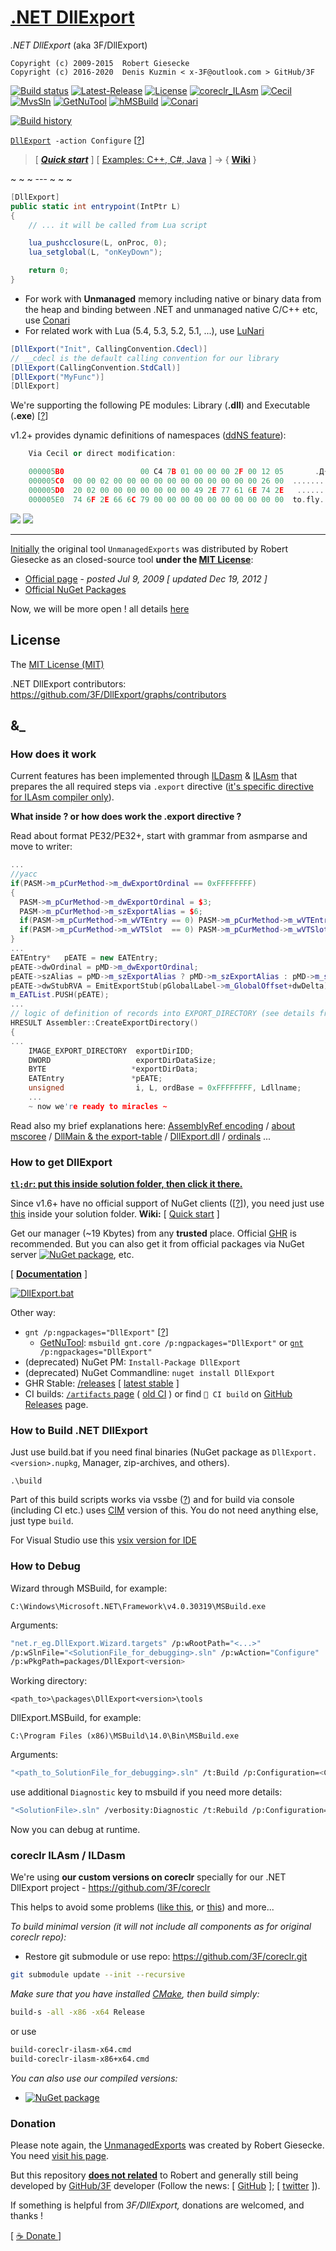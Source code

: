 # [.NET DllExport](https://github.com/3F/DllExport)

*.NET DllExport* (aka 3F/DllExport)

```
Copyright (c) 2009-2015  Robert Giesecke
Copyright (c) 2016-2020  Denis Kuzmin < x-3F@outlook.com > GitHub/3F
```

[![Build status](https://ci.appveyor.com/api/projects/status/hh2oxibqoi6wrdnc/branch/master?svg=true)](https://ci.appveyor.com/project/3Fs/dllexport-ix27o/branch/master)
[![Latest-Release](https://img.shields.io/github/release/3F/DllExport.svg)](https://github.com/3F/DllExport/releases/latest)
[![License](https://img.shields.io/badge/License-MIT-74A5C2.svg)](https://github.com/3F/DllExport/blob/master/LICENSE)
[![coreclr_ILAsm](https://img.shields.io/badge/coreclr.ILAsm-4.700.2-C8597A.svg)](https://www.nuget.org/packages/ILAsm/)
[![Cecil](https://img.shields.io/badge/Cecil-0.11.1-1182C3.svg)](https://github.com/jbevain/cecil)
[![MvsSln](https://img.shields.io/badge/MvsSln-v2.5.1-865FC5.svg)](https://github.com/3F/MvsSln)
[![GetNuTool](https://img.shields.io/badge/GetNuTool-v1.8-93C10B.svg)](https://github.com/3F/GetNuTool)
[![hMSBuild](https://img.shields.io/badge/hMSBuild-v2.3.0-7F7F7F.svg)](https://github.com/3F/hMSBuild)
[![Conari](https://img.shields.io/badge/Conari-v1.4.0-8AA875.svg)](https://github.com/3F/Conari)

[![Build history](https://buildstats.info/appveyor/chart/3Fs/dllexport-ix27o?buildCount=20&includeBuildsFromPullRequest=true&showStats=true)](https://ci.appveyor.com/project/3Fs/dllexport-ix27o/history)

[`DllExport`](https://3f.github.io/DllExport/releases/latest/manager/)` -action Configure` [[?](#how-to-get-dllexport)]

> [ ***[Quick start](https://github.com/3F/DllExport/wiki/Quick-start)*** ] [ [Examples: C++, C#, Java](https://github.com/3F/DllExport/wiki/Examples) ] 
> -> { **[Wiki](https://github.com/3F/DllExport/wiki)** }

~ ~ ~ --- ~ ~ ~

```csharp
[DllExport]
public static int entrypoint(IntPtr L)
{
    // ... it will be called from Lua script

    lua_pushcclosure(L, onProc, 0);
    lua_setglobal(L, "onKeyDown");

    return 0;
}
```

* For work with **Unmanaged** memory including native or binary data from the heap and binding between .NET and unmanaged native C/C++ etc, use [Conari](https://github.com/3F/Conari)
* For related work with Lua (5.4, 5.3, 5.2, 5.1, ...), use [LuNari](https://github.com/3F/LuNari)

```csharp
[DllExport("Init", CallingConvention.Cdecl)]
// __cdecl is the default calling convention for our library
[DllExport(CallingConvention.StdCall)]
[DllExport("MyFunc")]
[DllExport]
```

We're supporting the following PE modules: Library (**.dll**) and Executable (**.exe**) [[?](https://github.com/3F/DllExport/issues/18)]


v1.2+ provides dynamic definitions of namespaces ([ddNS feature](https://github.com/3F/DllExport/wiki/Quick-start#namespaces)):

```cpp
    Via Cecil or direct modification:

    000005B0                 00 C4 7B 01 00 00 00 2F 00 12 05       .Д{..../...
    000005C0  00 00 02 00 00 00 00 00 00 00 00 00 00 00 26 00  ..............&.
    000005D0  20 02 00 00 00 00 00 00 00 49 2E 77 61 6E 74 2E   ........I.want.   <<<-
    000005E0  74 6F 2E 66 6C 79 00 00 00 00 00 00 00 00 00 00  to.fly..........  <<<-
```

[![](./Resources/img/DllExport.png)](https://3f.github.io/DllExport/releases/latest/manager/)
[![](https://raw.githubusercontent.com/3F/Conari/master/Conari/Resources/screencast_Complex_types.jpg)](https://www.youtube.com/watch?v=QXMj9-8XJnY)


----


[Initially](https://github.com/3F/DllExport/issues/3) the original tool `UnmanagedExports` was distributed by Robert Giesecke as an closed-source tool **under the [MIT License](https://opensource.org/licenses/mit-license.php)**:

* [Official page](https://sites.google.com/site/robertgiesecke/Home/uploads/unmanagedexports) - *posted Jul 9, 2009 [ updated Dec 19, 2012 ]*
* [Official NuGet Packages](https://www.nuget.org/packages/UnmanagedExports)

Now, we will be more open ! all details [here](https://github.com/3F/DllExport/issues/3)

## License

The [MIT License (MIT)](https://github.com/3F/DllExport/blob/master/LICENSE)

.NET DllExport contributors: https://github.com/3F/DllExport/graphs/contributors

## &_

### How does it work

Current features has been implemented through [ILDasm](https://github.com/3F/coreclr/tree/master/src/ildasm) & [ILAsm](https://github.com/3F/coreclr/tree/master/src/ilasm) that prepares the all required steps via `.export` directive ([it's specific directive for ILAsm compiler only](https://github.com/3F/DllExport/issues/45#issuecomment-317802099)).

**What inside ? or how does work the .export directive ?**

Read about format PE32/PE32+, start with grammar from asmparse and move to writer:

```cpp
...
//yacc
if(PASM->m_pCurMethod->m_dwExportOrdinal == 0xFFFFFFFF)
{
  PASM->m_pCurMethod->m_dwExportOrdinal = $3;
  PASM->m_pCurMethod->m_szExportAlias = $6;
  if(PASM->m_pCurMethod->m_wVTEntry == 0) PASM->m_pCurMethod->m_wVTEntry = 1;
  if(PASM->m_pCurMethod->m_wVTSlot  == 0) PASM->m_pCurMethod->m_wVTSlot = $3 + 0x8000;
}
...
EATEntry*   pEATE = new EATEntry;
pEATE->dwOrdinal = pMD->m_dwExportOrdinal;
pEATE->szAlias = pMD->m_szExportAlias ? pMD->m_szExportAlias : pMD->m_szName;
pEATE->dwStubRVA = EmitExportStub(pGlobalLabel->m_GlobalOffset+dwDelta);
m_EATList.PUSH(pEATE);
...
// logic of definition of records into EXPORT_DIRECTORY (see details from PE format)
HRESULT Assembler::CreateExportDirectory()  
{
...
    IMAGE_EXPORT_DIRECTORY  exportDirIDD;
    DWORD                   exportDirDataSize;
    BYTE                   *exportDirData;
    EATEntry               *pEATE;
    unsigned                i, L, ordBase = 0xFFFFFFFF, Ldllname;
    ...
    ~ now we're ready to miracles ~
```

Read also my brief explanations here: [AssemblyRef encoding](https://github.com/3F/DllExport/issues/125#issuecomment-561245575) / [about mscoree](https://github.com/3F/DllExport/issues/45#issuecomment-317802099) / [DllMain & the export-table](https://github.com/3F/DllExport/issues/5#issuecomment-240697109) / [DllExport.dll](https://github.com/3F/DllExport/issues/28#issuecomment-281957212) / [ordinals](https://github.com/3F/DllExport/issues/8#issuecomment-245228065) ...

### How to get DllExport

[**`tl;dr`: put this inside solution folder, then click it there.**](https://3f.github.io/DllExport/releases/latest/manager/)

Since v1.6+ have no official support of NuGet clients ([[?](https://github.com/3F/DllExport/wiki/DllExport-Manager-Q-A)]), you need just use [this](https://3f.github.io/DllExport/releases/latest/manager/) inside your solution folder. **Wiki:** [ [Quick start](https://github.com/3F/DllExport/wiki/Quick-start) ]

Get our manager (~19 Kbytes) from any **trusted** place. Official [GHR](https://github.com/3F/DllExport/releases/latest) is recommended. But you can also get it from official packages via NuGet server [![NuGet package](https://img.shields.io/nuget/v/DllExport.svg)](https://www.nuget.org/packages/DllExport/), etc.

[ **[Documentation](https://github.com/3F/DllExport/wiki/DllExport-Manager)** ]

[![DllExport.bat](./Resources/img/DllExport_manager.png)](https://github.com/3F/DllExport/wiki/DllExport-Manager#console)

Other way:

* `gnt /p:ngpackages="DllExport"` [[?](https://github.com/3F/GetNuTool)]
    * [GetNuTool](https://github.com/3F/GetNuTool): `msbuild gnt.core /p:ngpackages="DllExport"` or [`gnt`](https://3F.github.io/GetNuTool/releases/latest/gnt/)` /p:ngpackages="DllExport"`
* (deprecated) NuGet PM: `Install-Package DllExport`
* (deprecated) NuGet Commandline: `nuget install DllExport`
* GHR Stable: [/releases](https://github.com/3F/DllExport/releases) [ [latest stable](https://github.com/3F/DllExport/releases/latest) ]
* CI builds: [`/artifacts` page](https://ci.appveyor.com/project/3Fs/dllexport-ix27o/history) ( [old CI](https://ci.appveyor.com/project/3Fs/dllexport/history) ) or find `🎲 CI build` on [GitHub Releases](https://github.com/3F/Dllexport/releases) page.

### How to Build .NET DllExport

Just use build.bat if you need final binaries (NuGet package as `DllExport.<version>.nupkg`, Manager, zip-archives, and others).

```batch
.\build
```

Part of this build scripts works via vssbe ([?](https://github.com/3F/DllExport/issues/31#issuecomment-294231378)) and for build via console (including CI etc.) uses [CIM](https://www.nuget.org/packages/vsSolutionBuildEvent/) version of this. You do not need anything else, just type `build`.

For Visual Studio use this [vsix version for IDE](https://visualstudiogallery.msdn.microsoft.com/0d1dbfd7-ed8a-40af-ae39-281bfeca2334/)

### How to Debug

Wizard through MSBuild, for example:

```
C:\Windows\Microsoft.NET\Framework\v4.0.30319\MSBuild.exe
```

Arguments:

```bash
"net.r_eg.DllExport.Wizard.targets" /p:wRootPath="<...>" 
/p:wSlnFile="<SolutionFile_for_debugging>.sln" /p:wAction="Configure" 
/p:wPkgPath=packages/DllExport<version>
```

Working directory:
```
<path_to>\packages\DllExport<version>\tools
```

DllExport.MSBuild, for example:

```
C:\Program Files (x86)\MSBuild\14.0\Bin\MSBuild.exe
```

Arguments:

```bash
"<path_to_SolutionFile_for_debugging>.sln" /t:Build /p:Configuration=<Configuration>
```

use additional `Diagnostic` key to msbuild if you need more details:
```bash
"<SolutionFile>.sln" /verbosity:Diagnostic /t:Rebuild /p:Configuration=<Configuration>
```

Now you can debug at runtime.

### coreclr ILAsm / ILDasm

We're using **our custom versions on coreclr** specially for our .NET DllExport project - https://github.com/3F/coreclr

This helps to avoid some problems ([like this](https://github.com/3F/DllExport/issues/125#issuecomment-561245575), or [this](https://github.com/3F/DllExport/issues/17)) and more...

*To build minimal version (it will not include all components as for original coreclr repo):*

* Restore git submodule or use repo: https://github.com/3F/coreclr.git

```bash
git submodule update --init --recursive
```

*Make sure that you have installed [CMake](https://cmake.org/download/), then build simply:*

```bash
build-s -all -x86 -x64 Release
```

or use
```bash
build-coreclr-ilasm-x64.cmd
build-coreclr-ilasm-x86+x64.cmd
```

*You can also use our compiled versions:*

* [![NuGet package](https://img.shields.io/nuget/v/ILAsm.svg)](https://www.nuget.org/packages/ILAsm/)

### Donation

Please note again, the [UnmanagedExports](https://www.nuget.org/packages/UnmanagedExports) was created by Robert Giesecke. You need [visit his page](https://sites.google.com/site/robertgiesecke/Home/uploads/unmanagedexports).

But this repository [**does not related**](https://github.com/3F/DllExport/issues/87#issuecomment-438576100) to Robert and generally still being developed by [GitHub/3F](https://github.com/3F) developer (Follow the news: [ [GitHub](https://github.com/3F) ]; [ [twitter](https://twitter.com/GitHub3F) ]). 

If something is helpful from *3F/DllExport,* donations are welcomed, and thanks !

[ [ ☕ Donate ](https://3F.github.com/Donation/) ]
